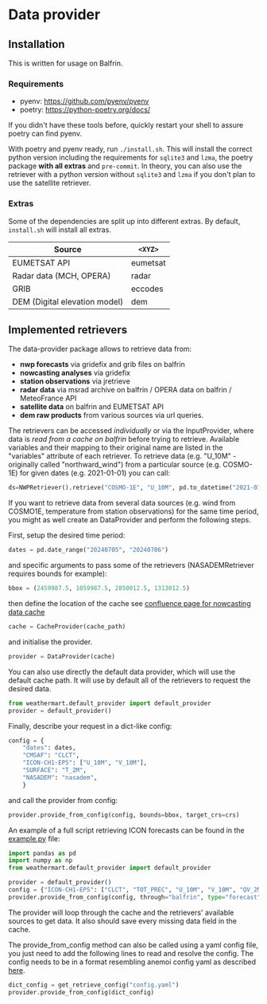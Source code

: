# Data provider

## Installation

This is written for usage on Balfrin.

### Requirements

* pyenv: https://github.com/pyenv/pyenv
* poetry: https://python-poetry.org/docs/

If you didn't have these tools before, quickly restart your shell to assure poetry can find pyenv.

With poetry and pyenv ready, run `./install.sh`. This will install the correct python version including the requirements for `sqlite3` and `lzma`, the poetry package **with all extras** and `pre-commit`.
In theory, you can also use the retriever with a python version without `sqlite3` and `lzma` if you don't plan to use the satellite retriever.

### Extras

Some of the dependencies are split up into different extras.
By default, `install.sh` will install all extras.

| Source  | `<XYZ>` |
| -------- | ------- |
| EUMETSAT API | eumetsat |
| Radar data (MCH, OPERA) | radar |
| GRIB | eccodes |
| DEM (Digital elevation model) | dem |

## Implemented retrievers

The data-provider package allows to retrieve data from:

- **nwp forecasts** via gridefix and grib files on balfrin
- **nowcasting analyses** via gridefix
- **station observations** via jretrieve
- **radar data** via msrad archive on balfrin / OPERA data on balfrin / MeteoFrance API
- **satellite data** on balfrin and EUMETSAT API
- **dem raw products** from various sources via url queries.

The retrievers can be accessed _individually_ or via the InputProvider, where data is _read from a cache on balfrin_ before trying to retrieve. Available variables and their mapping to their original name are listed in the "variables" attribute of each retriever. To retrieve data (e.g. "U_10M" -originally called "northward_wind") from a particular source (e.g. COSMO-1E) for given dates (e.g. 2021-01-01) you can call:
```python
ds=NWPRetriever().retrieve("COSMO-1E", "U_10M", pd.to_datetime("2021-01-01"))
```

If you want to retrieve data from several data sources (e.g. wind from COSMO1E, temperature from station observations) for the same time period, you might as well create an DataProvider and perform the following steps.

First, setup the desired time period:
```python
dates = pd.date_range("20240705", "20240706")
```
and specific arguments to pass some of the retrievers (NASADEMRetriever requires bounds for example):
```python
bbox = (2459987.5, 1059987.5, 2850012.5, 1313012.5)
```

then define the location of the cache see [confluence page for nowcasting data cache](https://meteoswiss.atlassian.net/wiki/spaces/Nowcasting/pages/322143175/Data+cache)
```python
cache = CacheProvider(cache_path)
```

and initialise the provider.

```python
provider = DataProvider(cache)
```
You can also use directly the default data provider, which will use the default cache path. It will use by default all of the retrievers to request the desired data.
```python
from weathermart.default_provider import default_provider
provider = default_provider()
```

Finally, describe your request in a dict-like config:
```python
config = {
    "dates": dates,
    "CMSAF": "CLCT",
    "ICON-CH1-EPS": ["U_10M", "V_10M"],
    "SURFACE": "T_2M",
    "NASADEM": "nasadem",
    }
```

and call the provider from config:
```python
provider.provide_from_config(config, bounds=bbox, target_crs=crs)
```

An example of a full script retrieving ICON forecasts can be found in the [example.py](example.py) file:
```python
import pandas as pd
import numpy as np
from weathermart.default_provider import default_provider

provider = default_provider()
config = {"ICON-CH1-EPS": ["CLCT", "TOT_PREC", "U_10M", "V_10M", "QV_2M", "T_2M", "P", "SP"], "dates": pd.date_range("2023-08-01", "2024-09-09")}
provider.provide_from_config(config, through="balfrin", type="forecast", ensemble_members=0, step_hour=np.arange(1,13))
```
The provider will loop through the cache and the retrievers' available sources to get data. It also should save every missing data field in the cache.

The provide_from_config method can also be called using a yaml config file, you just need to add the following lines to read and resolve the config. The config needs to be in a format resembling anemoi config yaml as described [here](https://anemoi-datasets.readthedocs.io/en/latest/building/introduction.html#concepts).
```python
dict_config = get_retrieve_config("config.yaml")
provider.provide_from_config(dict_config)
```
